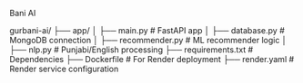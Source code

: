 Bani AI


gurbani-ai/
├── app/
│   ├── main.py           # FastAPI app
│   ├── database.py       # MongoDB connection
│   ├── recommender.py    # ML recommender logic
│   ├── nlp.py            # Punjabi/English processing
├── requirements.txt      # Dependencies
├── Dockerfile            # For Render deployment
├── render.yaml           # Render service configuration